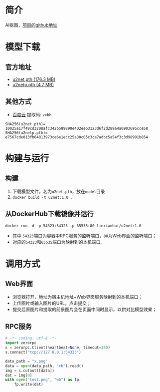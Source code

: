 # 简介
   AI抠图，[项目的github地址](https://github.com/NathanUA/U-2-Net)

# 模型下载

## 官方地址
   * [u2net.pth (176.3 MB)](https://drive.google.com/file/d/1ao1ovG1Qtx4b7EoskHXmi2E9rp5CHLcZ/view?usp=sharing)
   * [u2netp.pth (4.7 MB)](https://drive.google.com/file/d/1rbSTGKAE-MTxBYHd-51l2hMOQPT_7EPy/view?usp=sharing)

## 其他方式
   * [百度云](https://pan.baidu.com/s/1kfKINZ1REk4g7tCOZtTSVw) 提取码: `vxbh`

```
SHA256(u2net.pth)= 10025a17f49cd3208afc342b589890e402ee63123d6f2d289a4a0903695cce58
SHA256(u2netp.pth)= e7567cde013fb64813973ce6e1ecc25a80c05c3ca7adbc5a54f3c3d90991b854
```

# 构建与运行
## 构建
   1. 下载模型文件，名为`u2net.pth`，放在`model`目录
   2. `docker build -t u2net:1.0 .`

## 从DockerHub下载镜像并运行
   `docker run -d -p 54323:54323 -p 65535:80 linxiaohui/u2net:1.0`
   * 其中 `54323`端口为容器中RPC服务的监听端口，`80`为Web界面的监听端口；
   * 对应的`54323`和`65535`端口为映射到的本机端口.

# 调用方式

## Web界面
   * 浏览器打开，地址为宿主机地址+Web界面服务映射到的本机端口；
   * 上传图片或输入图片的URL，点击提交；
   * 提交后原图片和提取的前景图片会在页面中同时显示，以供对比模型效果；

## RPC服务
```python
# -*- coding: utf-8 -*-
import zerorpc
s = zerorpc.Client(heartbeat=None, timeout=180)
s.connect("tcp://127.0.0.1:54323")

data_path = "x.png"
data = open(data_path, "rb").read()
img = s.cutout([data])
dat = img[0]
with open("test.png", "wb") as fp:
    fp.write(dat)
```
